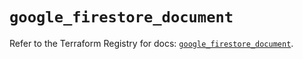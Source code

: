 # `google_firestore_document`

Refer to the Terraform Registry for docs: [`google_firestore_document`](https://registry.terraform.io/providers/hashicorp/google-beta/6.4.0/docs/resources/google_firestore_document).
